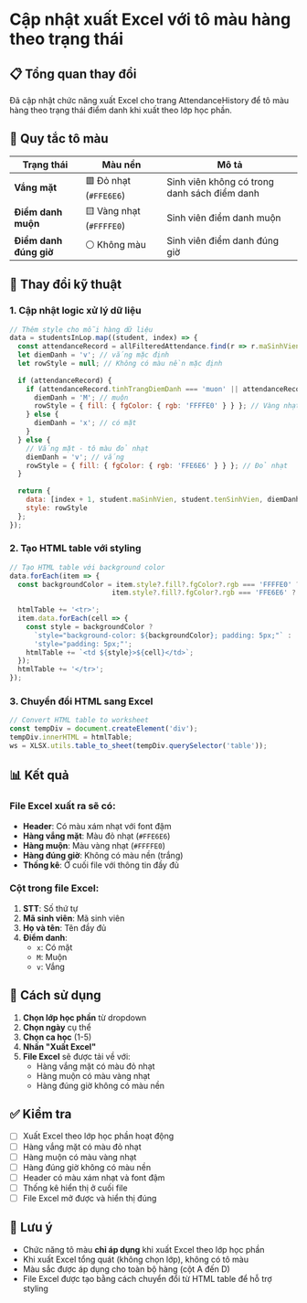 # Cập nhật xuất Excel với tô màu hàng theo trạng thái

## 📋 **Tổng quan thay đổi**

Đã cập nhật chức năng xuất Excel cho trang AttendanceHistory để tô màu hàng theo trạng thái điểm danh khi xuất theo lớp học phần.

## 🎨 **Quy tắc tô màu**

| Trạng thái | Màu nền | Mô tả |
|---|---|---|
| **Vắng mặt** | 🟥 Đỏ nhạt (`#FFE6E6`) | Sinh viên không có trong danh sách điểm danh |
| **Điểm danh muộn** | 🟨 Vàng nhạt (`#FFFFE0`) | Sinh viên điểm danh muộn |
| **Điểm danh đúng giờ** | ⚪ Không màu | Sinh viên điểm danh đúng giờ |

## 🔧 **Thay đổi kỹ thuật**

### **1. Cập nhật logic xử lý dữ liệu**
```javascript
// Thêm style cho mỗi hàng dữ liệu
data = studentsInLop.map((student, index) => {
  const attendanceRecord = allFilteredAttendance.find(r => r.maSinhVien === student.maSinhVien);
  let diemDanh = 'v'; // vắng mặc định
  let rowStyle = null; // Không có màu nền mặc định
  
  if (attendanceRecord) {
    if (attendanceRecord.tinhTrangDiemDanh === 'muon' || attendanceRecord.tinhTrangDiemDanh === 'MUON') {
      diemDanh = 'M'; // muộn
      rowStyle = { fill: { fgColor: { rgb: 'FFFFE0' } } }; // Vàng nhạt
    } else {
      diemDanh = 'x'; // có mặt
    }
  } else {
    // Vắng mặt - tô màu đỏ nhạt
    diemDanh = 'v'; // vắng
    rowStyle = { fill: { fgColor: { rgb: 'FFE6E6' } } }; // Đỏ nhạt
  }
  
  return {
    data: [index + 1, student.maSinhVien, student.tenSinhVien, diemDanh],
    style: rowStyle
  };
});
```

### **2. Tạo HTML table với styling**
```javascript
// Tạo HTML table với background color
data.forEach(item => {
  const backgroundColor = item.style?.fill?.fgColor?.rgb === 'FFFFE0' ? '#FFFFE0' : 
                         item.style?.fill?.fgColor?.rgb === 'FFE6E6' ? '#FFE6E6' : '';
  
  htmlTable += '<tr>';
  item.data.forEach(cell => {
    const style = backgroundColor ? 
      `style="background-color: ${backgroundColor}; padding: 5px;"` : 
      'style="padding: 5px;"';
    htmlTable += `<td ${style}>${cell}</td>`;
  });
  htmlTable += '</tr>';
});
```

### **3. Chuyển đổi HTML sang Excel**
```javascript
// Convert HTML table to worksheet
const tempDiv = document.createElement('div');
tempDiv.innerHTML = htmlTable;
ws = XLSX.utils.table_to_sheet(tempDiv.querySelector('table'));
```

## 📊 **Kết quả**

### **File Excel xuất ra sẽ có:**
- **Header**: Có màu xám nhạt với font đậm
- **Hàng vắng mặt**: Màu đỏ nhạt (`#FFE6E6`)
- **Hàng muộn**: Màu vàng nhạt (`#FFFFE0`)
- **Hàng đúng giờ**: Không có màu nền (trắng)
- **Thống kê**: Ở cuối file với thông tin đầy đủ

### **Cột trong file Excel:**
1. **STT**: Số thứ tự
2. **Mã sinh viên**: Mã sinh viên
3. **Họ và tên**: Tên đầy đủ
4. **Điểm danh**: 
   - `x`: Có mặt
   - `M`: Muộn
   - `v`: Vắng

## 🚀 **Cách sử dụng**

1. **Chọn lớp học phần** từ dropdown
2. **Chọn ngày** cụ thể
3. **Chọn ca học** (1-5)
4. **Nhấn "Xuất Excel"**
5. **File Excel** sẽ được tải về với:
   - Hàng vắng mặt có màu đỏ nhạt
   - Hàng muộn có màu vàng nhạt
   - Hàng đúng giờ không có màu nền

## ✅ **Kiểm tra**

- [ ] Xuất Excel theo lớp học phần hoạt động
- [ ] Hàng vắng mặt có màu đỏ nhạt
- [ ] Hàng muộn có màu vàng nhạt
- [ ] Hàng đúng giờ không có màu nền
- [ ] Header có màu xám nhạt và font đậm
- [ ] Thống kê hiển thị ở cuối file
- [ ] File Excel mở được và hiển thị đúng

## 📝 **Lưu ý**

- Chức năng tô màu **chỉ áp dụng** khi xuất Excel theo lớp học phần
- Khi xuất Excel tổng quát (không chọn lớp), không có tô màu
- Màu sắc được áp dụng cho toàn bộ hàng (cột A đến D)
- File Excel được tạo bằng cách chuyển đổi từ HTML table để hỗ trợ styling

